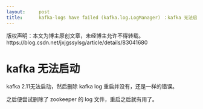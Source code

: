 ```yaml
---
layout:     post
title:      kafka-logs have failed (kafka.log.LogManager) ：kafka 无法启动
---
```

<div id="article_content" class="article_content clearfix csdn-tracking-statistics" data-pid="blog" data-mod="popu_307" data-dsm="post">
								<div class="article-copyright">
					版权声明：本文为博主原创文章，未经博主允许不得转载。					https://blog.csdn.net/jxjgssylsg/article/details/83041680				</div>
								            <link rel="stylesheet" href="https://csdnimg.cn/release/phoenix/template/css/ck_htmledit_views-f76675cdea.css">
						<div class="htmledit_views" id="content_views">
                <h1>kafka 无法启动</h1>

<p>kafka 2.11无法启动，然后删除 kafka log 重启并没有，还是一样的错误。</p>

<p>之后便尝试删除了 zookeeper 的 log 文件，重启之后就有用了。</p>

<p> </p>            </div>
                </div>